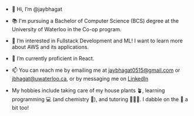 - 👋 Hi, I’m @jaybhagat
- 📚 I'm pursuing a Bachelor of Computer Science (BCS) degree at the University of Waterloo in the Co-op program.
- 👀 I’m interested in Fullstack Development and ML! I want to learn more about AWS and its applications.
- 🌱 I’m currently proficient in React.
- 📫 You can reach me by emailing me at jaybhagat0515@gmail.com or jbhagat@uwaterloo.ca, or by messaging me on [LinkedIn](https://www.linkedin.com/in/jay-bhagat-575117194/)

- My hobbies include taking care of my house plants 🪴, learning programming 💻 (and chemistry 🧪), and tutoring 🧑🏽‍🏫. I dabble on the 🎹 a bit too!

<!---
jaybhagat/jaybhagat is a ✨ special ✨ repository because its `README.md` (this file) appears on your GitHub profile.
You can click the Preview link to take a look at your changes.
--->
